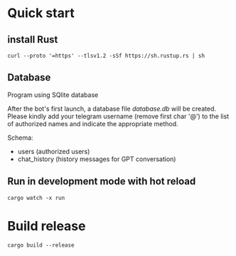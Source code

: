 # Quick start

## install Rust
```shell
curl --proto '=https' --tlsv1.2 -sSf https://sh.rustup.rs | sh
```

## Database
Program using SQlite database

After the bot's first launch, a database file *database.db* will be created. 
Please kindly add your telegram username (remove first char '@') to the list of authorized names and indicate the appropriate method.

Schema:

 - users (authorized users)
 - chat_history (history messages for GPT conversation)


## Run in development mode with hot reload
```shell
cargo watch -x run
```

# Build release

```shell
cargo build --release
```